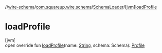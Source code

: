 //[wire-schema](../../../index.md)/[com.squareup.wire.schema](../index.md)/[SchemaLoader](index.md)/[[jvm]loadProfile]([jvm]load-profile.md)

# loadProfile

[jvm]\
open override fun [loadProfile]([jvm]load-profile.md)(name: [String](https://kotlinlang.org/api/latest/jvm/stdlib/kotlin/-string/index.html), schema: Schema): [Profile](../-profile/index.md)
